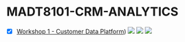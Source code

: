 # MADT8101-CRM-ANALYTICS

- [x] [Workshop 1 - Customer Data Platform](https://github.com/Superbom99/MADT8101-CRM-ANALYTICS/tree/837ea3eb378394c630ea84efc24778fe69a95540/Workshop%201%20-%20Customer%20Data%20Platform)) [![](https://img.shields.io/badge/-Survey-blue)](#) [![](https://img.shields.io/badge/-Python-green)](#) [![](https://img.shields.io/badge/-Google--Colab-blue)](#) 
